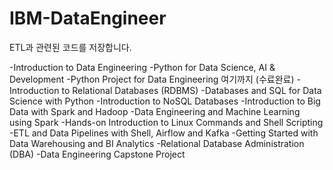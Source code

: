 # IBM-DataEngineer
ETL과 관련된 코드를 저장합니다.

-Introduction to Data Engineering
-Python for Data Science, AI & Development
-Python Project for Data Engineering 
여기까지 (수료완료)
-Introduction to Relational Databases (RDBMS)
-Databases and SQL for Data Science with Python
-Introduction to NoSQL Databases
-Introduction to Big Data with Spark and Hadoop
-Data Engineering and Machine Learning using Spark
-Hands-on Introduction to Linux Commands and Shell Scripting
-ETL and Data Pipelines with Shell, Airflow and Kafka
-Getting Started with Data Warehousing and BI Analytics
-Relational Database Administration (DBA)
-Data Engineering Capstone Project

